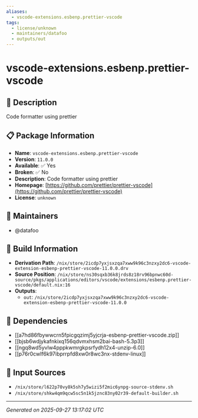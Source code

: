 ```yaml
---
aliases:
  - vscode-extensions.esbenp.prettier-vscode
tags:
  - license/unknown
  - maintainers/datafoo
  - outputs/out
---
```


# vscode-extensions.esbenp.prettier-vscode

## 📝 Description

Code formatter using prettier

## 📋 Package Information

- **Name**: `vscode-extensions.esbenp.prettier-vscode`
- **Version**: `11.0.0`
- **Available**: ✅ Yes
- **Broken**: ✅ No
- **Description**: Code formatter using prettier
- **Homepage**: [https://github.com/prettier/prettier-vscode](https://github.com/prettier/prettier-vscode)
- **License**: `unknown`
## 👥 Maintainers

- @datafoo


## 🔧 Build Information

- **Derivation Path**: `/nix/store/2icdp7yxjsxzqa7xww9k96c3nzxy2dc6-vscode-extension-esbenp-prettier-vscode-11.0.0.drv`
- **Source Position**: `/nix/store/ns30sqxb36k8jrds8z18rv96bpnwc60d-source/pkgs/applications/editors/vscode/extensions/esbenp.prettier-vscode/default.nix:16`
- **Outputs**:
  - `out`:  `/nix/store/2icdp7yxjsxzqa7xww9k96c3nzxy2dc6-vscode-extension-esbenp-prettier-vscode-11.0.0`

## 🔗 Dependencies

- [[a7hd86fbywwcrn5fpicgqzimj5yjcrja-esbenp-prettier-vscode.zip]]
- [[bjsb6wdjykafnkixq156qdvmxhsm2bai-bash-5.3p3]]
- [[ngq8wd5yvlw4pppkwmrgkpsrfydh12x4-unzip-6.0]]
- [[p76r0cwlf6k97ibprrpfd8xw0r8wc3nx-stdenv-linux]]

## 📁 Input Sources

- `/nix/store/l622p70vy8k5sh7y5wizi5f2mic6ynpg-source-stdenv.sh`
- `/nix/store/shkw4qm9qcw5sc5n1k5jznc83ny02r39-default-builder.sh`

---
*Generated on 2025-09-27 13:17:02 UTC*
